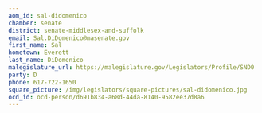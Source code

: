 ```yaml
---
aom_id: sal-didomenico
chamber: senate
district: senate-middlesex-and-suffolk
email: Sal.DiDomenico@masenate.gov
first_name: Sal
hometown: Everett
last_name: DiDomenico
malegislature_url: https://malegislature.gov/Legislators/Profile/SND0
party: D
phone: 617-722-1650
square_picture: /img/legislators/square-pictures/sal-didomenico.jpg
ocd_id: ocd-person/d691b834-a68d-44da-8140-9582ee37d8a6
---
```

